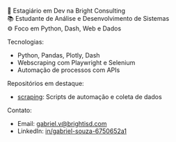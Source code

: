 📍 Estagiário em Dev na Bright Consulting  
📚 Estudante de Análise e Desenvolvimento de Sistemas  
⚙️ Foco em Python, Dash, Web e Dados  

Tecnologias:
- Python, Pandas, Plotly, Dash
- Webscraping com Playwright e Selenium
- Automação de processos com APIs

Repositórios em destaque:
- [scraping](https://github.com/GabrielBright/scraping): Scripts de automação e coleta de dados

Contato:
- Email: gabriel.v@brightisd.com
- LinkedIn: [in/gabriel-souza-6750652a1](https://www.linkedin.com/in/gabriel-souza-6750652a1/)
